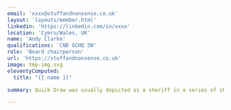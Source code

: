 ```yaml
---
email: 'xxxx@stuffandnonsense.co.uk'
layout: 'layouts/member.html'
linkedin: 'https://linkedin.com/in/xxxx'
location: 'Cymru/Wales, UK'
name: 'Andy Clarke'
qualifications: 'CND GCHQ SN'
role: 'Board chairperson'
url: 'https://stuffandnonsense.co.uk'
image: tmp-img.svg
eleventyComputed:
  title: "{{ name }}"

summary: Quick Draw was usually depicted as a sheriff in a series of short films set in the Old West. Quick Draw was often accompanied by his deputy, a Mexican burro called Baba Looey (also voiced by Daws Butler), who spoke with a Mexican accent and called his partner “Queeks Draw.”

---
```

